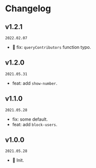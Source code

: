<!--
🐞 Bug fix
🚀 New feature
💄 Perf
📝 Docs
⚡️ Code style
🛠 refactor
-->

# Changelog

## v1.2.1

`2022.02.07`

- 🐞 fix: `queryContributors` function typo.

## v1.2.0

`2021.05.31`

- feat: add `show-number`.

## v1.1.0

`2021.05.28`

- fix: some default.
- feat: add `block-users`.

## v1.0.0

`2021.05.28`

- 🎉 Init.
